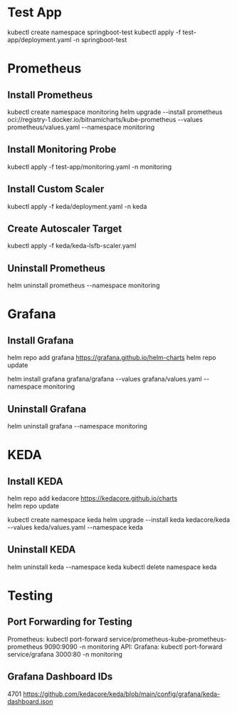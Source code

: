 # Test App

kubectl create namespace springboot-test
kubectl apply -f test-app/deployment.yaml -n springboot-test

# Prometheus

## Install Prometheus

kubectl create namespace monitoring
helm upgrade --install prometheus oci://registry-1.docker.io/bitnamicharts/kube-prometheus --values prometheus/values.yaml --namespace monitoring

## Install Monitoring Probe
kubectl apply -f test-app/monitoring.yaml -n monitoring

## Install Custom Scaler
kubectl apply -f keda/deployment.yaml -n keda

## Create Autoscaler Target
kubectl apply -f keda/keda-lsfb-scaler.yaml

## Uninstall Prometheus
helm uninstall prometheus --namespace monitoring

# Grafana

## Install Grafana

helm repo add grafana https://grafana.github.io/helm-charts
helm repo update

helm install grafana grafana/grafana --values grafana/values.yaml --namespace monitoring

## Uninstall Grafana
helm uninstall grafana --namespace monitoring

# KEDA

## Install KEDA

helm repo add kedacore https://kedacore.github.io/charts  
helm repo update

kubectl create namespace keda
helm upgrade --install keda kedacore/keda --values keda/values.yaml --namespace keda

## Uninstall KEDA

helm uninstall keda --namespace keda
kubectl delete namespace keda

# Testing

## Port Forwarding for Testing
Prometheus: kubectl port-forward service/prometheus-kube-prometheus-prometheus 9090:9090 -n monitoring
API: 
Grafana: kubectl port-forward service/grafana 3000:80 -n monitoring

## Grafana Dashboard IDs
4701
https://github.com/kedacore/keda/blob/main/config/grafana/keda-dashboard.json